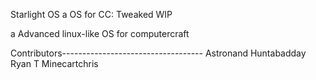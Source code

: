 Starlight OS 
a OS for CC: Tweaked WIP 

a Advanced linux-like OS for computercraft 

Contributors-----------------------------------
Astronand
Huntabadday
Ryan T
Minecartchris
